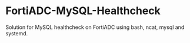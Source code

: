 # FortiADC-MySQL-Healthcheck
Solution for MySQL healthcheck on FortiADC using bash, ncat, mysql and systemd.
